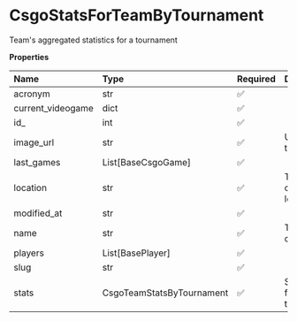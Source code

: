 # CsgoStatsForTeamByTournament

Team's aggregated statistics for a tournament

**Properties**

| Name              | Type                      | Required | Description                      |
| :---------------- | :------------------------ | :------- | :------------------------------- |
| acronym           | str                       | ✅       |                                  |
| current_videogame | dict                      | ✅       |                                  |
| id\_              | int                       | ✅       |                                  |
| image_url         | str                       | ✅       | URL of the team logo             |
| last_games        | List[BaseCsgoGame]        | ✅       |                                  |
| location          | str                       | ✅       | The team's organization location |
| modified_at       | str                       | ✅       |                                  |
| name              | str                       | ✅       | The name of the team.            |
| players           | List[BasePlayer]          | ✅       |                                  |
| slug              | str                       | ✅       |                                  |
| stats             | CsgoTeamStatsByTournament | ✅       | Statistics for a tournament      |

<!-- This file was generated by liblab | https://liblab.com/ -->
